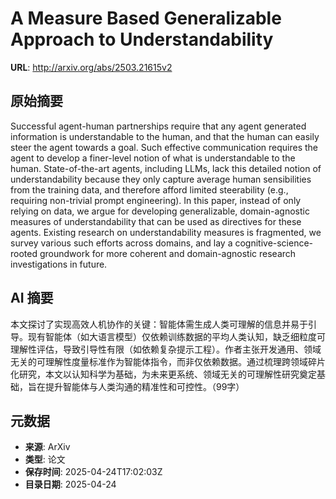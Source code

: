 # A Measure Based Generalizable Approach to Understandability

**URL**: http://arxiv.org/abs/2503.21615v2

## 原始摘要

Successful agent-human partnerships require that any agent generated
information is understandable to the human, and that the human can easily steer
the agent towards a goal. Such effective communication requires the agent to
develop a finer-level notion of what is understandable to the human.
State-of-the-art agents, including LLMs, lack this detailed notion of
understandability because they only capture average human sensibilities from
the training data, and therefore afford limited steerability (e.g., requiring
non-trivial prompt engineering).
  In this paper, instead of only relying on data, we argue for developing
generalizable, domain-agnostic measures of understandability that can be used
as directives for these agents. Existing research on understandability measures
is fragmented, we survey various such efforts across domains, and lay a
cognitive-science-rooted groundwork for more coherent and domain-agnostic
research investigations in future.


## AI 摘要

本文探讨了实现高效人机协作的关键：智能体需生成人类可理解的信息并易于引导。现有智能体（如大语言模型）仅依赖训练数据的平均人类认知，缺乏细粒度可理解性评估，导致引导性有限（如依赖复杂提示工程）。作者主张开发通用、领域无关的可理解性度量标准作为智能体指令，而非仅依赖数据。通过梳理跨领域碎片化研究，本文以认知科学为基础，为未来更系统、领域无关的可理解性研究奠定基础，旨在提升智能体与人类沟通的精准性和可控性。（99字）

## 元数据

- **来源**: ArXiv
- **类型**: 论文
- **保存时间**: 2025-04-24T17:02:03Z
- **目录日期**: 2025-04-24
